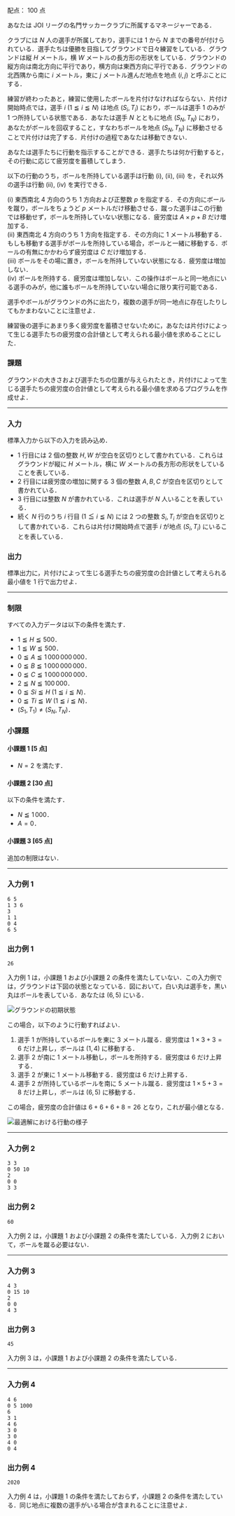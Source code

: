 配点： $100$ 点

あなたは JOI リーグの名門サッカークラブに所属するマネージャーである．

クラブには $N$ 人の選手が所属しており，選手には $1$ から $N$ までの番号が付けられている．選手たちは優勝を目指してグラウンドで日々練習をしている．グラウンドは縦 $H$ メートル，横 $W$ メートルの長方形の形状をしている．グラウンドの縦方向は南北方向に平行であり，横方向は東西方向に平行である．グラウンドの北西隅から南に $i$ メートル，東に $j$ メートル進んだ地点を地点 $(i, j)$ と呼ぶことにする．

練習が終わったあと，練習に使用したボールを片付けなければならない．片付け開始時点では，選手 $i$ ($1 \leqq i \leqq N$) は地点 $(S_i, T_i)$ におり，ボールは選手 $1$ のみが $1$ つ所持している状態である．あなたは選手 $N$ とともに地点 $(S_N, T_N)$ におり，あなたがボールを回収すること，すなわちボールを地点 $(S_N, T_N)$ に移動させることで片付けは完了する．片付けの過程であなたは移動できない．

あなたは選手たちに行動を指示することができる．選手たちは何か行動すると，その行動に応じて疲労度を蓄積してしまう．

以下の行動のうち，ボールを所持している選手は行動 (i), (ii), (iii) を，それ以外の選手は行動 (ii), (iv) を実行できる．

(i) 東西南北 $4$ 方向のうち $1$ 方向および正整数 $p$ を指定する．その方向にボールを蹴り，ボールをちょうど $p$ メートルだけ移動させる．蹴った選手はこの行動では移動せず，ボールを所持していない状態になる．疲労度は $A \times p + B$ だけ増加する．  
(ii) 東西南北 $4$ 方向のうち $1$ 方向を指定する．その方向に $1$ メートル移動する．もしも移動する選手がボールを所持している場合，ボールと一緒に移動する．ボールの有無にかかわらず疲労度は $C$ だけ増加する．  
(iii) ボールをその場に置き，ボールを所持していない状態になる．疲労度は増加しない．  
(iv) ボールを所持する．疲労度は増加しない．この操作はボールと同一地点にいる選手のみが，他に誰もボールを所持していない場合に限り実行可能である．

選手やボールがグラウンドの外に出たり，複数の選手が同一地点に存在したりしてもかまわないことに注意せよ．

練習後の選手にあまり多く疲労度を蓄積させないために，あなたは片付けによって生じる選手たちの疲労度の合計値として考えられる最小値を求めることにした．

### 課題

グラウンドの大きさおよび選手たちの位置が与えられたとき，片付けによって生じる選手たちの疲労度の合計値として考えられる最小値を求めるプログラムを作成せよ．

---

### 入力

標準入力から以下の入力を読み込め．

- $1$ 行目には $2$ 個の整数 $H, W$ が空白を区切りとして書かれている．これらはグラウンドが縦に $H$ メートル，横に $W$ メートルの長方形の形状をしていることを表している．
- $2$ 行目には疲労度の増加に関する $3$ 個の整数 $A, B, C$ が空白を区切りとして書かれている．
- $3$ 行目には整数 $N$ が書かれている．これは選手が $N$ 人いることを表している．
- 続く $N$ 行のうち $i$ 行目 ($1 \leqq i \leqq N$) には $2$ つの整数 $S_i, T_i$ が空白を区切りとして書かれている．これらは片付け開始時点で選手 $i$ が地点 $(S_i, T_i)$ にいることを表している．

### 出力

標準出力に，片付けによって生じる選手たちの疲労度の合計値として考えられる最小値を $1$ 行で出力せよ．

---

### 制限

すべての入力データは以下の条件を満たす．

- $1 \leqq H \leqq 500$．
- $1 \leqq W \leqq 500$．
- $0 \leqq A \leqq 1\,000\,000\,000$．
- $0 \leqq B \leqq 1\,000\,000\,000$．
- $0 \leqq C \leqq 1\,000\,000\,000$．
- $2 \leqq N \leqq 100\,000$．
- $0 \leqq S i \leqq H$ ($1 \leqq i \leqq N$)．
- $0 \leqq Ti \leqq W$ ($1 \leqq i \leqq N$)．
- $(S_1, T_1) \neq (S_N, T_N)$．

### 小課題

#### 小課題 1 [5 点]
- $N = 2$ を満たす．

#### 小課題 2 [30 点]
以下の条件を満たす．

- $N \leqq 1\,000$．
- $A = 0$．

#### 小課題 3 [65 点]
追加の制限はない．

---

### 入力例 1

```
6 5
1 3 6
3
1 1
0 4
6 5
```

### 出力例 1

```
26
```

入力例 $1$ は，小課題 $1$ および小課題 $2$ の条件を満たしていない．この入力例では，グラウンドは下図の状態となっている．図において，白い丸は選手を，黒い丸はボールを表している．あなたは $(6, 5)$ にいる．

![グラウンドの初期状態](https://img.atcoder.jp/joi2017ho/ebb97800b8fa098db87231894ceada5e.png)

この場合，以下のように行動すればよい．

1. 選手 $1$ が所持しているボールを東に $3$ メートル蹴る．疲労度は $1 \times 3 + 3 = 6$ だけ上昇し，ボールは $(1, 4)$ に移動する．
2. 選手 $2$ が南に $1$ メートル移動し，ボールを所持する．疲労度は $6$ だけ上昇する．
3. 選手 $2$ が東に $1$ メートル移動する．疲労度は $6$ だけ上昇する．
4. 選手 $2$ が所持しているボールを南に $5$ メートル蹴る．疲労度は $1 \times 5 + 3 = 8$ だけ上昇し，ボールは $(6, 5)$ に移動する．

この場合，疲労度の合計値は $6 + 6 + 6 + 8 = 26$ となり，これが最小値となる．

![最適解における行動の様子](https://img.atcoder.jp/joi2017ho/c7d772b426c740eaffe243afd3a09f94.png)

---

### 入力例 2

```
3 3
0 50 10
2
0 0
3 3
```

### 出力例 2

```
60
```

入力例 $2$ は，小課題 $1$ および小課題 $2$ の条件を満たしている．入力例 $2$ において，ボールを蹴る必要はない．

---

### 入力例 3

```
4 3
0 15 10
2
0 0
4 3
```

### 出力例 3

```
45
```

入力例 $3$ は，小課題 $1$ および小課題 $2$ の条件を満たしている．

---

### 入力例 4

```
4 6
0 5 1000
6
3 1
4 6
3 0
3 0
4 0
0 4
```

### 出力例 4

```
2020
```

入力例 $4$ は，小課題 $1$ の条件を満たしておらず，小課題 $2$ の条件を満たしている．同じ地点に複数の選手がいる場合が含まれることに注意せよ．
